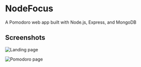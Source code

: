 # NodeFocus

A Pomodoro web app built with Node.js, Express, and MongoDB

## Screenshots

![Landing page](https://imgur.com/5beDXZS.png)

![Pomodoro page](https://i.imgur.com/Pw3YAAP.png)
